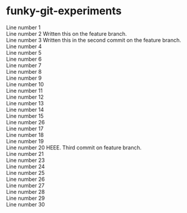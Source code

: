 # funky-git-experiments


Line number 1  
Line number 2 Written this on the feature branch.  
Line number 3 Written this in the second commit on the feature branch.  
Line number 4  
Line number 5  
Line number 6  
Line number 7  
Line number 8  
Line number 9  
Line number 10  
Line number 11  
Line number 12  
Line number 13  
Line number 14  
Line number 15  
Line number 26  
Line number 17  
Line number 18  
Line number 19  
Line number 20 HEEE. Third commit on feature branch.  
Line number 21  
Line number 23  
Line number 24  
Line number 25  
Line number 26  
Line number 27  
Line number 28  
Line number 29  
Line number 30  


